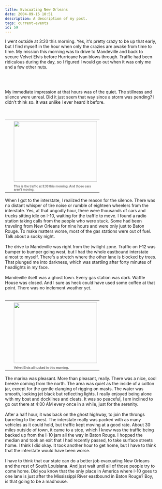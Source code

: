 ```yaml
---
title: Evacuating New Orleans
date: 2004-09-15 10:51
description: A description of my post.
tags: current-events
id: 59
---
```

I went outside at 3:20 this morning.  Yes, it's pretty crazy to be up that early, but I find myself in the hour when only the crazies are awake from time to time.  My mission this morning was to drive to Mandeville and back to secure Velvet Elvis before Hurricane Ivan blows through.  Traffic had been ridiculous during the day, so I figured I would go out when it was only me and a few other nuts.<br />

<span class="spanEndPreview">&nbsp;</span><br /><br /><br />
My immediate impression at that hours was of the quiet.  The stillness and silence were unreal.  Did it just seem that way since a storm was pending?  I didn't think so.  It was unlike I ever heard it before.<br />
<br />
<table cellpadding=0 cellspacing=0 border=0 align=right><tr><td width=5 rowspan=2><spacer type=block width=5 height=1></spacer></td><td width=275><img src="/img/cars.jpg" height=200 width=275 aborder=0 vspace=4/></td></tr><tr><td width=275><font face="verdana, arial, geneva" size=1 color=#666666><b>This is the traffic at 3:30 this morning.  And those cars aren't moving.</b></font></td></tr></table><br />
<br />
When I got to the interstate, I realized the reason for the silence.  There was no distant whisper of tire noise or rumble of eighteen wheelers from the interstate.  Yes, at that ungodly hour, there were thousands of cars and trucks sitting idle on I-10, waiting for the traffic to move.  I found a radio station taking calls from the people who were stuck.  Some had been traveling from New Orleans for nine hours and were only just to Baton Rouge.  To make matters worse, most of the gas stations were out of fuel.  Talk about a sucky night.<br />
<br />
The drive to Mandeville was right from the twilight zone.  Traffic on I-12 was bumper to bumper going west, but I had the whole eastbound interstate almost to myself.  There's a stretch where the other lane is blocked by trees.  That plunged me into darkness, which was startling after forty minutes of headlights in my face.<br />
<br />
Mandeville itself was a ghost town.  Every gas station was dark.  Waffle House was closed.  And I sure as heck could have used some coffee at that point.  There was no inclement weather yet. <br />
<br />
<table cellpadding=0 cellspacing=0 border=0 align=right><tr><td width=5 rowspan=2><spacer type=block width=5 height=1></spacer></td><td width=275><img src="/img/ve_dark.jpg" height=200 width=275 aborder=0 vspace=4/></td></tr><tr><td width=275><font face="verdana, arial, geneva" size=1 color=#666666><b>Velvet Elvis all tucked in this morning.</b></font></td></tr></table><br />
<br />
The marina was pleasant.  More than pleasant, really.  There was a nice, cool breeze coming from the north.  The area was quiet as the inside of a cotton jar, except for the gentle clanging of rigging on masts.  The water was smooth, looking jet black but reflecting lights.  I really enjoyed being alone with my boat and docklines and cleats.  It was so peaceful, I am inclined to go out there at 4:00 AM every once in a while, just for the serenity.<br />
<br />
After a half hour, it was back on the ghost highway, to join the throngs barreling to the west.  The interstate really was packed with as many vehicles as it could hold, but traffic kept moving at a good rate.  About 30 miles outside of town, it came to a stop, which I knew was the traffic being backed up from the I-10 jam all the way in Baton Rouge.  I hopped the median and took an exit that I had recently passed, to take surface streets home.  I think I did okay.  It took another hour to get home, but I have to think that the interstate would have been worse.<br />
<br />
I have to think that our state can do a better job evacuating New Orleans and the rest of South Louisiana.  And just wait until all of those people try to come home.  Did you know that the only place in America where I-10 goes to one lane is just after the Mississippi River eastbound in Baton Rouge?  Boy, is that going to be a madhouse.
